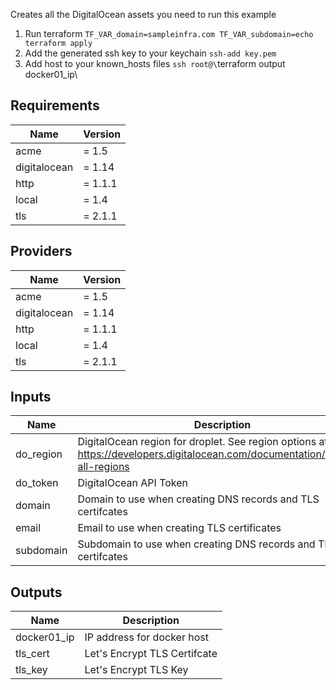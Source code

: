 Creates all the DigitalOcean assets you need to run this example

1. Run terraform `TF_VAR_domain=sampleinfra.com TF_VAR_subdomain=echo terraform apply`  
1. Add the generated ssh key to your keychain `ssh-add key.pem`  
1. Add host to your known\_hosts files `ssh root@\`terraform output docker01\_ip\

## Requirements

| Name | Version |
|------|---------|
| acme | = 1.5 |
| digitalocean | = 1.14 |
| http | = 1.1.1 |
| local | = 1.4 |
| tls | = 2.1.1 |

## Providers

| Name | Version |
|------|---------|
| acme | = 1.5 |
| digitalocean | = 1.14 |
| http | = 1.1.1 |
| local | = 1.4 |
| tls | = 2.1.1 |

## Inputs

| Name | Description | Type | Default | Required |
|------|-------------|------|---------|:--------:|
| do\_region | DigitalOcean region for droplet. See region options at https://developers.digitalocean.com/documentation/v2/#list-all-regions | `string` | `"sfo2"` | no |
| do\_token | DigitalOcean API Token | `string` | n/a | yes |
| domain | Domain to use when creating DNS records and TLS certifcates | `string` | `"sampleinfra.com"` | no |
| email | Email to use when creating TLS certificates | `string` | n/a | yes |
| subdomain | Subdomain to use when creating DNS records and TLS certifcates | `string` | `"echo"` | no |

## Outputs

| Name | Description |
|------|-------------|
| docker01\_ip | IP address for docker host |
| tls\_cert | Let's Encrypt TLS Certifcate |
| tls\_key | Let's Encrypt TLS Key |

